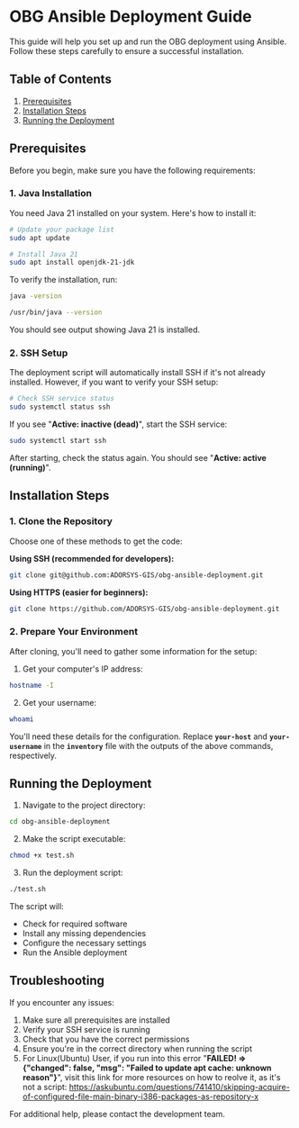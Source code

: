 # OBG Ansible Deployment Guide

This guide will help you set up and run the OBG deployment using Ansible. Follow these steps carefully to ensure a successful installation.

## Table of Contents
1. [Prerequisites](#prerequisites)
2. [Installation Steps](#installation-steps)
3. [Running the Deployment](#running-the-deployment)

## Prerequisites

Before you begin, make sure you have the following requirements:

### 1. Java Installation
You need Java 21 installed on your system. Here's how to install it:

```bash
# Update your package list
sudo apt update

# Install Java 21
sudo apt install openjdk-21-jdk
```

To verify the installation, run:
```bash
java -version
```

```bash
/usr/bin/java --version
 ```

You should see output showing Java 21 is installed.

### 2. SSH Setup
The deployment script will automatically install SSH if it's not already installed. However, if you want to verify your SSH setup:

```bash
# Check SSH service status
sudo systemctl status ssh
```

If you see "**Active: inactive (dead)**", start the SSH service:
```bash
sudo systemctl start ssh
```

After starting, check the status again. You should see "**Active: active (running)**".

## Installation Steps

### 1. Clone the Repository
Choose one of these methods to get the code:

**Using SSH (recommended for developers):**
```bash
git clone git@github.com:ADORSYS-GIS/obg-ansible-deployment.git
```

**Using HTTPS (easier for beginners):**
```bash
git clone https://github.com/ADORSYS-GIS/obg-ansible-deployment.git
```

### 2. Prepare Your Environment

After cloning, you'll need to gather some information for the setup:

1. Get your computer's IP address:
```bash
hostname -I
```

2. Get your username:
```bash
whoami
```

You'll need these details for the configuration. Replace **```your-host```** and **```your-username```** in the **```inventory```** file with the outputs of the above commands, respectively.

## Running the Deployment

1. Navigate to the project directory:
```bash
cd obg-ansible-deployment
```

2. Make the script executable:
```bash
chmod +x test.sh
```

3. Run the deployment script:
```bash
./test.sh
```

The script will:
- Check for required software
- Install any missing dependencies
- Configure the necessary settings
- Run the Ansible deployment

## Troubleshooting

If you encounter any issues:
1. Make sure all prerequisites are installed
2. Verify your SSH service is running
3. Check that you have the correct permissions
4. Ensure you're in the correct directory when running the script
5. For Linux(Ubuntu) User, if you run into this error "**FAILED! => {"changed": false, "msg": "Failed to update apt cache: unknown reason"}**", visit this link for more resources on how to reolve it, as it's not a script: https://askubuntu.com/questions/741410/skipping-acquire-of-configured-file-main-binary-i386-packages-as-repository-x

For additional help, please contact the development team.
